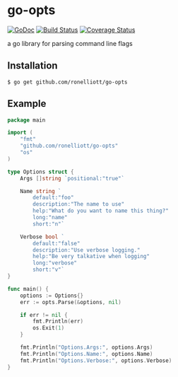 # go-opts

[![GoDoc](https://godoc.org/github.com/ronelliott/go-opts?status.png)](https://godoc.org/github.com/ronelliott/go-opts)
[![Build Status](https://travis-ci.org/ronelliott/go-opts.svg?branch=master)](https://travis-ci.org/ronelliott/go-opts)
[![Coverage Status](https://img.shields.io/coveralls/ronelliott/go-opts.svg)](https://coveralls.io/r/ronelliott/go-opts?branch=master)

a go library for parsing command line flags

## Installation

    $ go get github.com/ronelliott/go-opts

## Example

```go
package main

import (
    "fmt"
    "github.com/ronelliott/go-opts"
    "os"
)

type Options struct {
    Args []string `positional:"true"`

    Name string `
        default:"foo"
        description:"The name to use"
        help:"What do you want to name this thing?"
        long:"name"
        short:"n"`

    Verbose bool `
        default:"false"
        description:"Use verbose logging."
        help:"Be very talkative when logging"
        long:"verbose"
        short:"v"`
}

func main() {
    options := Options{}
    err := opts.Parse(&options, nil)

    if err != nil {
        fmt.Println(err)
        os.Exit(1)
    }

    fmt.Println("Options.Args:", options.Args)
    fmt.Println("Options.Name:", options.Name)
    fmt.Println("Options.Verbose:", options.Verbose)
}
```
